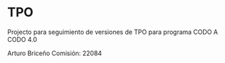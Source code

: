 # TPO
Projecto para seguimiento de versiones de TPO para programa CODO A CODO 4.0

Arturo Briceño
Comisión: 22084
